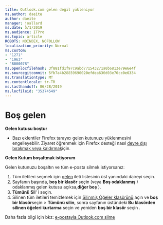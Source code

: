 ```yaml
---
title: Outlook.com gelen değil yükleniyor
ms.author: daeite
author: daeite
manager: joallard
ms.date: 5/1/2019
ms.audience: ITPro
ms.topic: article
ROBOTS: NOINDEX, NOFOLLOW
localization_priority: Normal
ms.custom:
- "1271"
- "1963"
- "8000078"
ms.openlocfilehash: 3f881fd1f97c9abd771543271a0b6813e79e6e4f
ms.sourcegitcommit: 5fb7a4b28859690020efdea630d03e70cc0e6334
ms.translationtype: MT
ms.contentlocale: tr-TR
ms.lasthandoff: 06/28/2019
ms.locfileid: "35374549"
---
```

# <a name="empty-inbox"></a>Boş gelen

**Gelen kutusu boştur**

- Bazı eklentiler Firefox tarayıcı gelen kutunuzu yüklenmesini engelleyebilir. Ziyaret öğrenmek için Firefox desteği nasıl [devre dışı bırakmak veya kaldırmak](https://support.mozilla.org/kb/disable-or-remove-add-ons)için.

**Gelen Kutum boşaltmak istiyorum**

Gelen kutunuzu boşaltın ve tüm e-posta silmek istiyorsanız:

1. Tüm iletileri seçmek için [gelen](https://outlook.live.com/mail/inbox) ileti listesinin üst yanındaki daireyi seçin.
1. Sayfanın başında, **boş bir klasör** seçin (veya **Boş odaklanmış** / odaklanmış gelen kutusu açıksa,**diğer boş** ).
1. **Tümünü Sil**' i seçin.
1. Silinen tüm iletileri temizlemek için [Silinmiş Öğeler klasörünü](https://outlook.live.com/mail/deleteditems) açın ve **boş bir klasör**seçin > **Tümünü silin**, sonra sayfanın üstündeki **Bu klasörden silinen öğeleri kurtarma** seçin ve yeniden **boş bir klasör** seçin .

Daha fazla bilgi için bkz: [e-postayla Outlook.com silme](https://support.office.com/article/a9b63739-5392-412a-8e9a-d4b02708dee4)